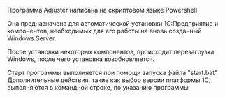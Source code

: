 Программа Adjuster написана на скриптовом языке Powershell

Она предназначена для автоматической установки 1С:Предприятие и компонентов,
необходимых для его работы на вновь созданный Windows Server.

После установки некоторых компонентов, происходит перезагрузка Windows, после
чего установка возобновляется.

Старт программы выполняется при помощи запуска файла "start.bat"
Дополнительные действия, такие как выбор версии платформы 1С, выполняются в
командной строке, по указанию программы